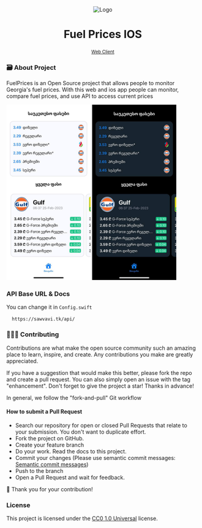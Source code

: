 <div align="center">
    <img src="https://github.com/NickNaskida/FuelPrices/blob/master/app/src/static/img/logo.png" width="140" title="Logo">
    <h1>Fuel Prices IOS</h1>
    <small> <a href="https://github.com/NickNaskida/FuelPrices">Web Client</a> </small>
</div>

### 🗃 About Project

FuelPrices is an Open Source project that allows people to monitor Georgia's fuel prices. With this web and ios app people can
monitor, compare fuel prices, and use API to access current prices

<p>
<img src="./img/AppLight.jpg" width="220" title="Preview Light">
<img src="./img/AppDark.jpg" width="220" title="Preview Dark">
</p>

### API Base URL & Docs

You can change it in `Config.swift`

```
  https://sawvavi.tk/api/
```

### 👨🏼‍🔬 Contributing

Contributions are what make the open source community such an amazing place to learn, inspire, and create. Any
contributions you make are greatly appreciated.

If you have a suggestion that would make this better, please fork the repo and create a pull request. You can also
simply open an issue with the tag "enhancement". Don't forget to give the project a star! Thanks in advance!

In general, we follow the "fork-and-pull" Git workflow

#### How to submit a Pull Request

- Search our repository for open or closed Pull Requests that relate to your submission. You don't want to duplicate
  effort.
- Fork the project on GitHub.
- Create your feature branch
- Do your work. Read the docs to this project.
- Commit your changes (Please use semantic commit
  messages: [Semantic commit messages](https://gist.github.com/joshbuchea/6f47e86d2510bce28f8e7f42ae84c716))
- Push to the branch
- Open a Pull Request and wait for feedback.

🎉 Thank you for your contribution!

### License

This project is licensed under the [CC0 1.0 Universal](https://creativecommons.org/publicdomain/zero/1.0/) license.

